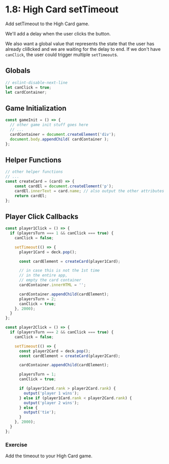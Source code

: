 # 1.8: High Card setTimeout

Add setTimeout to the High Card game.

We'll add a delay when the user clicks the button.

We also want a global value that represents the state that the user has already cli8cked and we are waiting for the delay to end. If we don't have `canClick`, the user could trigger multiple `setTimeout`s.

## Globals

```javascript
// eslint-disable-next-line
let canClick = true;
let cardContainer;
```

## Game Initialization

```javascript
const gameInit = () => {
  // other game init stuff goes here
  // ... 
  cardContainer = document.createElement('div');
  document.body.appendChild( cardContainer );
};
```

## Helper Functions

```javascript
// other helper functions
// ...
const createCard = (card) => {
    const cardEl = document.createElement('p');
    cardEl.innerText = card.name; // also output the other attributes
    return cardEl;
};
```

## Player Click Callbacks

```javascript
const player1Click = () => {
  if (playersTurn === 1 && canClick === true) {
    canClick = false;

    setTimeout(() => {
      player1Card = deck.pop();

      const cardElement = createCard(player1Card);

      // in case this is not the 1st time
      // in the entire app,
      // empty the card container
      cardContainer.innerHTML = '';

      cardContainer.appendChild(cardElement);
      playersTurn = 2;
      canClick = true;
    }, 2000);
  }
};

const player2Click = () => {
  if (playersTurn === 2 && canClick === true) {
    canClick = false;

    setTimeout(() => {
      const player2Card = deck.pop();
      const cardElement = createCard(player2Card);

      cardContainer.appendChild(cardElement);

      playersTurn = 1;
      canClick = true;

      if (player1Card.rank > player2Card.rank) {
        output('player 1 wins');
      } else if (player1Card.rank < player2Card.rank) {
        output('player 2 wins');
      } else {
        output('tie');
      }
    }, 2000);
  }
};
```

### Exercise

Add the timeout to your High Card game.


